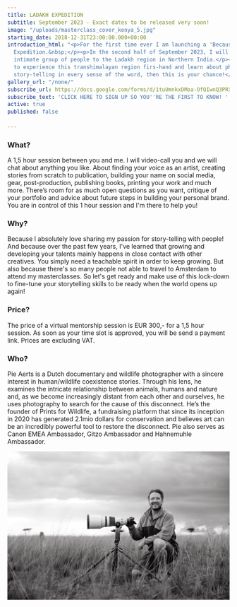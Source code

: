 ```yaml
---
title: LADAKH EXPEDITION
subtitle: September 2023 - Exact dates to be released very soon!
image: "/uploads/masterclass_cover_kenya_5.jpg"
starting_date: 2018-12-31T23:00:00.000+00:00
introduction_html: "<p>For the first time ever I am launching a 'Because People Matter'
  Expedition.&nbsp;</p><p>In the second half of September 2023, I will take a small
  intimate group of people to the Ladakh region in Northern India.</p><p>If you want
  to experience this transhimalayan region firs-hand and learn about photographic
  story-telling in every sense of the word, then this is your chance!</p>"
gallery_url: "/none/"
subscribe_url: https://docs.google.com/forms/d/1tuUmnkxDMoa-OfQIwnQ3PRXV0DJxHLGAEk05NA_Oj_Y/edit
subscribe_text: 'CLICK HERE TO SIGN UP SO YOU''RE THE FIRST TO KNOW! '
active: true
published: false

---
```

### What?

A 1,5 hour session between you and me. I will video-call you and we will chat about anything you like. About finding your voice as an artist, creating stories from scratch to publication, building your name on social media, gear, post-production, publishing books, printing your work and much more. There’s room for as much open questions as you want, critique of your portfolio and advice about future steps in building your personal brand. You are in control of this 1 hour session and I'm there to help you!

### Why?

Because I absolutely love sharing my passion for story-telling with people! And because over the past few years, I've learned that growing and developing your talents mainly happens in close contact with other creatives. You simply need a teachable spirit in order to keep growing. But also because there's so many people not able to travel to Amsterdam to attend my masterclasses. So let's get ready and make use of this lock-down to fine-tune your storytelling skills to be ready when the world opens up again!

### Price?

The price of a virtual mentorship session is EUR 300,- for a 1,5 hour session. As soon as your time slot is approved, you will be send a payment link. Prices are excluding VAT.

### Who?

Pie Aerts is a Dutch documentary and wildlife photographer with a sincere interest in human/wildlife coexistence stories. Through his lens, he examines the intricate relationship between animals, humans and nature and, as we become increasingly distant from each other and ourselves, he uses photography to search for the cause of this disconnect. He’s the founder of Prints for Wildlife, a fundraising platform that since its inception in 2020 has generated 2.1mio dollars for conservation and believes art can be an incredibly powerful tool to restore the disconnect. Pie also serves as Canon EMEA Ambassador, Gitzo Ambassador and Hahnemuhle Ambassador.

![](/uploads/1y6a0358.jpg)
